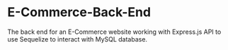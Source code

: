 # E-Commerce-Back-End
The back end for an E-Commerce website working with Express.js API to use Sequelize to interact with MySQL database. 
